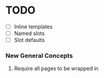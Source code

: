 # TODO

- [ ] Inline templates
- [ ] Named slots
- [ ] Slot defaults

### New General Concepts

1. Require all pages to be wrapped in <template> tag.
  - Use page name as id.
  - id as attribute is reserved
  - first template is "main" template
  - first template cannot have slot

2. Require all props to be defined with basic types.

3. Get rid of "with", use deconstructor instead.

4. Set defaults for deconstructed values based prop types.

5. Do we need to register all props for template and merge them upwards to have access to parent scope?

6. New syntax for passing props

<card projects="hello"> - string
<card projects=5> - number
<card projects=true> - bool
<card projects=projects> - value

These are all valid HTML.

7. if elsif else map must work on templates

<card if="something" map="project of projects">
<card elsif="somethingElse" map="project of projects" count=5>
<card else map="project of projects" count=2>
